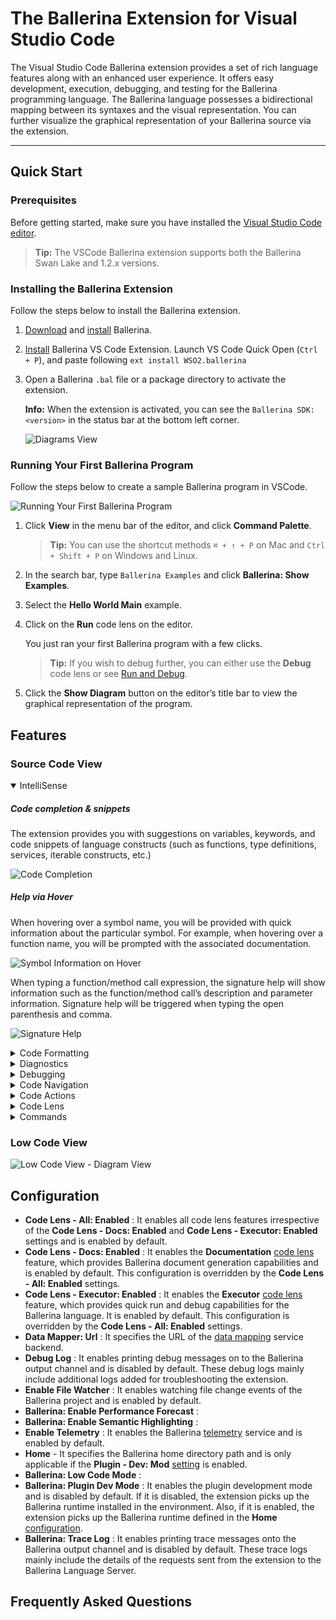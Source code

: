 # The Ballerina Extension for Visual Studio Code

The Visual Studio Code Ballerina extension provides a set of rich language features along with an enhanced user experience. 
It offers easy development, execution, debugging, and testing for the Ballerina programming language. 
The Ballerina language possesses a bidirectional mapping between its syntaxes and the visual representation. 
You can further visualize the graphical representation of your Ballerina source via the extension.

---
## Quick Start

### Prerequisites

Before getting started, make sure you have installed the [Visual Studio Code editor](https://code.visualstudio.com/download).

>**Tip:** The VSCode Ballerina extension supports both the Ballerina Swan Lake and 1.2.x versions.

### Installing the Ballerina Extension

Follow the steps below to install the Ballerina extension.

1. [Download](https://ballerina.io/downloads/) and [install](https://ballerina.io/learn/user-guide/getting-started/setting-up-ballerina/#installing-ballerina) Ballerina.
2. [Install](https://ballerina.io/learn/tooling-guide/visual-studio-code-extension/quick-start/#installing-the-ballerina-extension) Ballerina VS Code Extension. Launch VS Code Quick Open (`Ctrl + P`), and paste following `ext install WSO2.ballerina`
3. Open a Ballerina `.bal` file or a package directory to activate the extension.

	**Info:** When the extension is activated, you can see the `Ballerina SDK: <version>` in the status bar at the bottom left corner.

    ![Diagrams View](/learn/images/show-version-on-vscode.png)

### Running Your First Ballerina Program

Follow the steps below to create a sample Ballerina program in VSCode.

![Running Your First Ballerina Program](/learn/images/running-your-program.gif)

1. Click **View** in the menu bar of the editor, and click **Command Palette**.

    >**Tip:** You can use the shortcut methods `⌘ + ↑ + P` on Mac and `Ctrl + Shift + P` on Windows and Linux.

2. In the search bar, type `Ballerina Examples` and click **Ballerina: Show Examples**.

3. Select the **Hello World Main** example.

4. Click on the **Run** code lens on the editor. 

    You just ran your first Ballerina program with a few clicks.

    >**Tip:** If you wish to debug further, you can either use the **Debug** code lens or see [Run and Debug](/learn/tooling-guide/visual-studio-code-extension/debugging/).

5. Click the **Show Diagram** button on the editor’s title bar to view the graphical representation of the program.

## Features

### Source Code View

<details open>
<summary>IntelliSense</summary>

##### Code completion & snippets
The extension provides you with suggestions on variables, keywords, and code snippets of language constructs (such as functions, type definitions, services, iterable constructs, etc.)

![Code Completion](/learn/images/code-completion.gif)

##### Help via Hover
When hovering over a symbol name, you will be provided with quick information about the particular symbol. For example, when hovering over a function name, you will be prompted with the associated documentation.

![Symbol Information on Hover](/learn/images/symbol-information-on-hover.gif)

When typing a function/method call expression, the signature help will show information such as the function/method call’s description and parameter information. Signature help will be triggered when typing the open parenthesis and comma.

![Signature Help](/learn/images/signature-help.gif)
</details>

<details>
<summary>Code Formatting</summary>
Code formatting has the two options below. 

  - Formatting a document 

  ![Formatting a Document](/learn/images/format-document.gif)

  - Formatting a selected range in the document

  ![Formatting a Document Range](/learn/images/format-document-range.gif)
</details>

<details>
<summary>Diagnostics</summary>

The diagnostics show you the syntax and semantic errors in the source code. Varieties of diagnostics such as errors and warnings will be shown. For a selected set of diagnostics, you can see the quick fixes. For example, the `variable assignment is required` diagnostic will have two associated quick fixes to create a new variable and ignore the return value.

![Diagnostics](/learn/images/diagnostics.gif)

</details>

<details>
<summary>Debugging</summary>

The VS Code Ballerina language extension comes with in-built debugging capabilities and provides the same debugging experience as the conventional VS Code Debugging.

##### Starting a Debug Session

We can start a quick debug session instantly to debug a ballerina program with `CodeLens`. We also can start a debug session with configurations
like program arguments and environment variables by adding them into the `launch.json` file.

###### Starting a Program Debug Session

Ballerina extension provides multiple options to debug your Ballerina program and the easiest way will be using our context-aware `Debug` CodeLens support provided by the extension.
The extension can detect any program entry points (main function/service definition) on the fly, and the CodeLens will appear automatically.  

Follow the steps below to start a quick debug session.

![Start_Main Quick Debug Session](/learn/images/start-quick-main-debug-session.gif)

<br/>

1. Open the folder, which includes the Ballerina program you want to debug, and open the source file in the editor.

2. Add the debug points you require by clicking in front of the line numbers of the file you want to debug.

3. Click the `Debug` CodeLens which is just above the `main()` method.

###### Starting a Test Debug Session

The Ballerina test functions can also be debugged using the codelens. The `debug` codelens will automatically appear on top of each Ballerina test function and the users are able to execute/debug only a selected test case by clicking on the corresponding codelens, as shown below.

![Start_Test Quick Debug Session](/learn/images/start-quick-test-debug-session.gif)

<br/>

###### Debug Session with Configurations

Follow the steps below to start a debug session with configurations. All the configurations need to be added in the `launch.json` file.

![Start Debug Session](/learn/images/start-debug-session.gif)

<br/>

1. Open the folder, which includes the Ballerina program you want to debug, and select the file.

2. Press the **Control + Shift + D** keys (for Mac: **Command + Shift +D**) to launch the Debugger view.

3. Click **create a launch.json** file and then select **Ballerina Debug** as the **Environment**.

    You view the opened `launch.json` file. 

4. Add/edit the relevant configurations for debugging in the `launch.json` file.

5. Add the debug points you require by clicking in front of the line numbers of the file you want to debug.

Then, you can start a program, test, or remote debug session as shown below.

>**Info:** If you launch the debug session through VS Code, the working directory will be the Ballerina package root. However, you can use remote debugging for alternative working directories.

<br/>

####### Starting a Program Debug Session

Follow the steps below to start a program debug session.

1. Select **Ballerina Debug** from the drop-down available in the upper left corner to start a program debugging session.

2. Click the **Start Debugging** icon on the upper left corner to start debugging.

    You view the output in the **DEBUG CONSOLE**.

    ![Program Debug](/learn/images/program-debug.gif)

<br/>

####### Starting a Test Debug Session

Follow the steps below to start a test debug session.

1. Select **Ballerina Test** from the drop-down available in the upper left corner to start a test debugging session.

2. Click the **Start Debugging** icon on the upper left corner to start debugging.

    You view the output in the **DEBUG CONSOLE**.

    ![Test Debug](/learn/images/test-debug.gif)

<br/>

###### Starting a Remote Debug Session

Follow the steps below to start a remote debug session.

1. Create the `launch.json` configuration file if it is not created already. Refer [Debug Session with Configurations](#debug-session-with-configurations) section on how to create the `launch.json` file.

2. Open `launch.json` file and configure `debuggeeHost` and `debuggeePort` attributes under `Ballerina Remote` configurations section accordingly.

3. After setting the remote debug configurations, select **Ballerina Remote** from the drop-down available in the upper left corner to start a remote debugging session.

4. Open the Terminal and execute the Ballerina command, which you want to debug, out of the supported remote debugging commands below. 

    - Debugging a Ballerina package or a single file: 

    ```bash
    bal run --debug <DEBUGGEE_PORT> <BAL_FILE_PATH/PACKAGE_PATH>
    ```

   - Debugging Ballerina executable JAR:  

    ```bash 
    bal run --debug <DEBUGGEE_PORT> <EXECUTABLE_JAR_FILE_PATH>
    ```

    - Debugging Ballerina tests: 

    ```bash
    bal test --debug <DEBUGGEE_PORT> <PACKAGE_PATH>
    ```
    
    The terminal will show the following log:

    ```bash
    Listening for transport dt_socket at address: 5005
    ```

5. Click the **Start Debugging** icon on the upper left corner to start debugging.

    You view the output in the **DEBUG CONSOLE**.

    ![Remote Debug](/learn/images/remote-debug.gif)

<br/>

##### Using the Debugging Features

The following debugging features are currently supported by Ballerina.

- Launch/Attach
- Breakpoints
  - Conditional Breakpoints
  - Logpoints
- Pause & Continue
- Step In/Out/Over
- Variables
- Call Stacks
- Strands
- Expression Evaluation

>**Info:** For more information on debugging features using VS Code, go to the [VS Code Documentation](https://code.visualstudio.com/docs/editor/debugging).

##### Debug Configurations

Ballerina debugger supports various debug configuration options via `launch.json` file. You can either add configurations to the existing `launch.json` file (which is located in your workspace root under the `.vscode` directory), or you can generate `launch.json` configurations file with default values by,

1. Click the **Run and Debug** icon in the left menu or press the **Control + Shift + D** keys, to launch the Debugger view. (for Mac - **Command + Shift +D**).

2. Click on **create a launch.json file** and then select **Ballerina Debug**.

![Run And Debug](/learn/images/run-and-debug.png)

<br/>

![Ballerina Debug](/learn/images/ballerina-debug.png)

<br/>

Here are the default configurations generated for the Ballerina debugging:

![Debug Configurations](/learn/images/debug-configurations.png)

<br/>

>**Info:** You can debug a Ballerina program without generating the `launch.json` configurations file, but it is not possible to manage launch configurations and set up advanced debugging.

###### Ballerina launch.json attributes

The auto-generated `launch.json` file consists of three main configurations, namely, `Ballerina Debug`, `Ballerina Test`, and `Ballerina Remote`. Each configuration supports different attributes, and those attributes can be identified with the help of IntelliSense suggestions (`⌃Space`).

The following attributes are mandatory for all configurations.

- `name` - The reader-friendly name to appear in the Debug launch configuration dropdown.
- `type` - The type of debugger to use for this launch configuration. The attribute value must be kept as `ballerina` for all Ballerina debugging configuration types.
- `request` - The request type of this launch configuration. Currently, launch and attach are supported.

The following attributes are supported for all Ballerina `launch` configurations.

- `programArgs` - Any program arguments that are required to be passed into the `main` function of the Ballerina program to be launched, can be passed as a list of strings.
- `commandOptions` - If required, you can configure command options for the Ballerina program to be launched, as a list of strings. You can see the list of all the available command options by executing the following CLI commands in your terminal.
    - For `Ballerina Debug` configuration:

    ```bash
    bal run --help
    ```

    - For `Ballerina Test` configuration:

    ```bash
    bal test --help
    ```

- `env` - Any environment variables you need to configure for the launching Ballerina program can be passed as a map of strings (name and value).
- `debugTests` - Indicates whether to debug the tests for the given script.

The following attributes are supported for all Ballerina `attach` configurations.

- `debuggeeHost` - Host address of the remote process to be attached (If not specified, the default value will be the localhost(`127.0.0.1`)).
- `debuggeePort` - Port number of the remote process to be attached.

</details>

<details>
<summary>Code Navigation</summary>

##### Go to Definition 

For a symbol, this feature will navigate you to the definition of the particular symbol. For example, when invoking the go to definition from a function call expression, you will be navigated to the definition of the function. Apart from jumping to the definition, the peek definition will also be supported. The behavior will be the same not only for the constructs within the sources in the current package but also for external modules and standard libraries as well.

![Go to Definition](/learn/images/go-to-definition.gif)

##### Find all References

Invoking the references on a symbol will prompt you with all the symbol references in the current package.

![Find all References](/learn/images/find-all-references.gif)

#### Rename Symbols
This feature allows you to rename symbols by renaming all the references of the particular symbol.

![Rename Symbols](/learn/images/rename-symbols.gif)

</details>

<details>
<summary>Code Actions</summary>

There are two types of code actions suggested based on the node at a given cursor position and based on the diagnostic at a given cursor position.

![Create Variable](/learn/images/create-variable.gif)
![Document This](/learn/images/document-this.gif)

##### Create Variable Code Actions
Below demonstrate the types of code actions available for creating a variable.
- `Create variable`: Create a variable for an expression where the `Variable Assignment Required` diagnostic is present.
- `Create variable and type guard`: Create a type guard to handle the error gracefully when the `Variable assignment Required` diagnostic is present.
- `Create variable and check error`: Add a check expression when the `Variable assignment Required` diagnostic is present.
- `Ignore return value`: Ignore the return value with the `_` where the `Variable Assignment Required` diagnostic is present.

##### Code Actions for Union Types
Below demonstrate the code actions available for union type variables.
- `Type guard variable`: Type guard a variable, if the variable is of the union type.
- `Add check error`: When there is an error union, add a check statement.

##### Code Actions for Imports
Below demonstrate the code actions available for imports.
- `Import a module`: Add the import statement for a module, which has a reference without an import statement. This supports only the language library and the standard library.
- `Optimize imports`: Optimize the import statements to remove unused imports and arrange the imports in alphabetical order.

##### Code Actions for Documentation
Below demonstrate the code actions available for documentation.
- `Document this`: Add the documentation to the top-level constructs, resources, and methods.
- `Document all`: Document all the top-level constructs.
- `Update documentation`: Update the existing documentation when parameters are missing or not documented. This depends on the warning diagnostic sent by the compiler.

##### Code Actions for Incompatible Types
Below demonstrate the code actions available for incompatible types.
- `Change variable type`: Changes the type of a variable.
- `Add type cast`: Add a type cast for the incompatible types. 
- `Fix return type`: Changes the incompatible return type.
- `Change parameter type`: Changes the type of a function/ method parameter.

##### Code Actions for Create Functions 
Below demonstrate the code actions available for creating functions.
- `Create a function`: Creates a function using the selected variables/parameters.
- `Implement a method`: Implements the selected method.

</details>

<details>
<summary>Code Lens</summary>

##### Documentation Code Lens

The `Document This` code lens is shown for the public functions without documentation. 

![Documentation Code Lens](/learn/images/documentation-code-lens.gif)

##### Run and Debug Code Lenses

Run and debug code lenses are shown for the entry points of the Ballerina project and for its test cases. The entry points include the main function and the services within the default module of the project.

![Run and Debug Code Lenses](/learn/images/run-and-debug-code-lenses.gif)

</details>

<details>
<summary>Commands</summary>

#### Commands
- **Show Examples**: It lists the available examples of the Ballerina language. By clicking on each example, you can explore each source code. 
- **Build**: It is a quick access to build your Ballerina project. Once executed, the current Ballerina project relative to the currently-opened text editor is built using the `bal build` CLI command.
- **Run**: It runs your Ballerina project. Once executed, the opened Ballerina project is built using the `bal run` CLI command.
- **Test**: It runs all the tests in your Ballerina project using the `bal test` CLI command.
- **Build Documentation**: It is a quick guide to generate documentation for your Ballerina project. Once executed, the documentation is generated using the `bal doc` CLI command. The generated documentation can be found inside the `apidocs` directory in the project `target`.
- **Show Diagram**: It is a palette reference to access the **Diagrams**. On execution, the diagram editor of the first diagram component listed under the **Diagrams** view is rendered.
- **Add Module**: It adds a [Ballerina module](/learn/user-guide/ballerina-packages/modules/) for the given module name using the `bal add` CLI command.  
- **Create 'Cloud.toml'**: It generates a `Cloud.toml` file for your Ballerina project according to the default [cloud specifications](https://github.com/ballerina-platform/ballerina-spec/blob/master/c2c/code-to-cloud-spec.md).
- **Paste JSON as Record**: This command converts a JSON string (that is copied to the clipboard) to a Ballerina record(s) and pastes it in your code.

</details>

### Low Code View

![Low Code View - Diagram View](/learn/images/low-code-view.gif)

## Configuration
- **Code Lens - All: Enabled** : It enables all code lens features irrespective of the **Code Lens - Docs: Enabled** and **Code Lens - Executor: Enabled** settings and is enabled by default.
- **Code Lens - Docs: Enabled** : It enables the **Documentation** [code lens](#source-code-view) feature, which provides Ballerina document generation capabilities and is enabled by default. This configuration is overridden by the **Code Lens - All: Enabled** settings.
- **Code Lens - Executor: Enabled** : It enables the **Executor** [code lens](/learn/tooling-guide/visual-studio-code-extension/language-support/#run-and-debug-code-lenses) feature, which provides quick run and debug capabilities for the Ballerina language. It is enabled by default. This configuration is overridden by the **Code Lens - All: Enabled** settings.
- **Data Mapper: Url** : It specifies the URL of the [data mapping](/learn/tooling-guide/visual-studio-code-extension/language-support/#data-mapping) service backend.
- **Debug Log** : It enables printing debug messages on to the Ballerina output channel and is disabled by default. These debug logs mainly include additional logs added for troubleshooting the extension.
- **Enable File Watcher** : It enables watching file change events of the Ballerina project and is enabled by default.
- **Ballerina: Enable Performance Forecast** :
- **Ballerina: Enable Semantic Highlighting** : 
- **Enable Telemetry** : It enables the Ballerina [telemetry](https://code.visualstudio.com/docs/getstarted/telemetry) service and is enabled by default. 
- **Home** - It specifies the Ballerina home directory path and is only applicable if the **Plugin - Dev: Mod**  [setting](/learn/tooling-guide/visual-studio-code-extension/configurations/#plugin---dev-mod) is enabled.
- **Ballerina: Low Code Mode** : 
- **Ballerina: Plugin Dev Mode** : It enables the plugin development mode and is disabled by default. If it is disabled, the extension picks up the Ballerina runtime installed in the environment. Also, if it is enabled, the extension picks up the Ballerina runtime defined in the **Home** [configuration](/learn/tooling-guide/visual-studio-code-extension/configurations/#home).
- **Ballerina: Trace Log** : It enables printing trace messages onto the Ballerina output channel and is disabled by default. These trace logs mainly include the details of the requests sent from the extension to the Ballerina Language Server.

## Frequently Asked Questions
